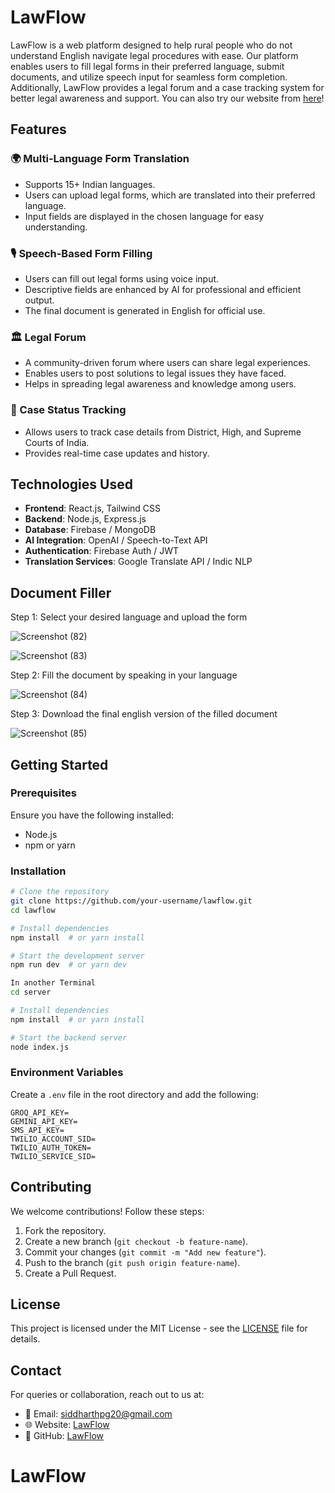 # LawFlow

LawFlow is a web platform designed to help rural people who do not understand English navigate legal procedures with ease. Our platform enables users to fill legal forms in their preferred language, submit documents, and utilize speech input for seamless form completion. Additionally, LawFlow provides a legal forum and a case tracking system for better legal awareness and support.
You can also try our website from [here](https://lawflow.vercel.app)!

## Features

### 🌍 Multi-Language Form Translation
- Supports 15+ Indian languages.
- Users can upload legal forms, which are translated into their preferred language.
- Input fields are displayed in the chosen language for easy understanding.

### 🎙️ Speech-Based Form Filling
- Users can fill out legal forms using voice input.
- Descriptive fields are enhanced by AI for professional and efficient output.
- The final document is generated in English for official use.

### 🏛️ Legal Forum
- A community-driven forum where users can share legal experiences.
- Enables users to post solutions to legal issues they have faced.
- Helps in spreading legal awareness and knowledge among users.

### 📜 Case Status Tracking
- Allows users to track case details from District, High, and Supreme Courts of India.
- Provides real-time case updates and history.

## Technologies Used
- **Frontend**: React.js, Tailwind CSS
- **Backend**: Node.js, Express.js
- **Database**: Firebase / MongoDB
- **AI Integration**: OpenAI / Speech-to-Text API
- **Authentication**: Firebase Auth / JWT
- **Translation Services**: Google Translate API / Indic NLP

## Document Filler

Step 1: Select your desired language and upload the form

![Screenshot (82)](https://github.com/user-attachments/assets/8fe1e393-397d-4edd-ae97-7c4e0883a15a)

![Screenshot (83)](https://github.com/user-attachments/assets/165509ef-1efc-46ce-8432-9c1a9c94658d)

Step 2: Fill the document by speaking in your language

![Screenshot (84)](https://github.com/user-attachments/assets/ff404784-09f5-4a51-82bc-eda195984eca)

Step 3: Download the final english version of the filled document

![Screenshot (85)](https://github.com/user-attachments/assets/2a70eb13-1428-4abe-a6dc-2855efaa5ec1)



## Getting Started

### Prerequisites
Ensure you have the following installed:
- Node.js
- npm or yarn

### Installation
```sh
# Clone the repository
git clone https://github.com/your-username/lawflow.git
cd lawflow

# Install dependencies
npm install  # or yarn install

# Start the development server
npm run dev  # or yarn dev

In another Terminal
cd server

# Install dependencies
npm install  # or yarn install

# Start the backend server
node index.js
```


### Environment Variables
Create a `.env` file in the root directory and add the following:
```env
GROQ_API_KEY=
GEMINI_API_KEY=
SMS_API_KEY=
TWILIO_ACCOUNT_SID=
TWILIO_AUTH_TOKEN=
TWILIO_SERVICE_SID=
```

## Contributing
We welcome contributions! Follow these steps:
1. Fork the repository.
2. Create a new branch (`git checkout -b feature-name`).
3. Commit your changes (`git commit -m "Add new feature"`).
4. Push to the branch (`git push origin feature-name`).
5. Create a Pull Request.

## License
This project is licensed under the MIT License - see the [LICENSE](LICENSE) file for details.

## Contact
For queries or collaboration, reach out to us at: 
- 📧 Email: siddharthpg20@gmail.com
- 🌐 Website: [LawFlow](https://lawflow.vercel.app)
- 🐙 GitHub: [LawFlow](https://github.com/Proudprogamer/Vortex)
# LawFlow
